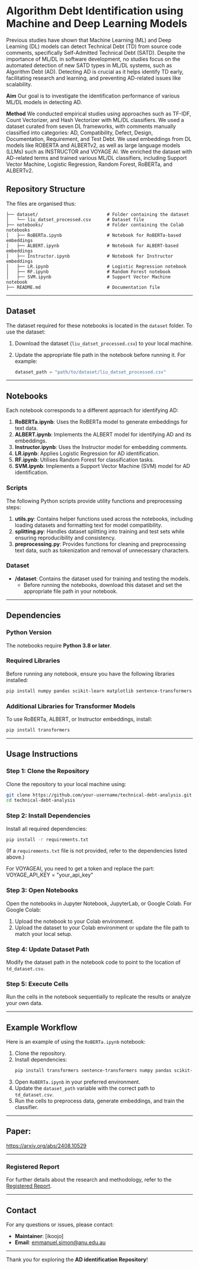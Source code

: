 # Algorithm Debt Identification using Machine and Deep Learning Models


Previous studies have shown that Machine Learning (ML) and Deep Learning (DL) models can detect Technical Debt (TD) from source code comments, specifically Self-Admitted Technical Debt (SATD). Despite the importance of ML/DL in software development, no studies focus on the automated detection of new SATD types in ML/DL systems, such as Algorithm Debt (AD). Detecting AD is crucial as it helps identify TD early, facilitating research and learning, and preventing AD-related issues like scalability.

**Aim** Our goal is to investigate the identification performance of various ML/DL models in detecting AD.

**Method** We conducted empirical studies using approaches such as TF-IDF, Count Vectorizer, and Hash Vectorizer with ML/DL classifiers. We used a dataset curated from seven DL frameworks, with comments manually classified into categories: AD, Compatibility, Defect, Design, Documentation, Requirement, and Test Debt. We used embeddings from DL models like ROBERTA and ALBERTv2, as well as large language models (LLMs) such as INSTRUCTOR and VOYAGE AI. We enriched the dataset with AD-related terms and trained various ML/DL classifiers, including Support Vector Machine, Logistic Regression, Random Forest, RoBERTa, and ALBERTv2.

## Repository Structure
The files are organised thus:
```
├── dataset/                          # Folder containing the dataset
│   └── liu_datset_processed.csv      # Dataset file
├── notebooks/                        # Folder containing the Colab notebooks
│   ├── RoBERTa.ipynb                 # Notebook for RoBERTa-based embeddings
│   ├── ALBERT.ipynb                  # Notebook for ALBERT-based embeddings
│   ├── Instructor.ipynb              # Notebook for Instructor embeddings
│   ├── LR.ipynb                      # Logistic Regression notebook
│   ├── RF.ipynb                      # Random Forest notebook
│   ├── SVM.ipynb                     # Support Vector Machine notebook
├── README.md                         # Documentation file
```

---

## Dataset

The dataset required for these notebooks is located in the `dataset` folder. To use the dataset:

1. Download the dataset (`liu_datset_processed.csv`) to your local machine.
2. Update the appropriate file path in the notebook before running it. For example:

   ```python
   dataset_path = "path/to/dataset/liu_datset_processed.csv"
   ```

---

## Notebooks

Each notebook corresponds to a different approach for identifying AD:

1. **RoBERTa.ipynb**: Uses the RoBERTa model to generate embeddings for text data.
2. **ALBERT.ipynb**: Implements the ALBERT model for identifying AD and its embeddings.
3. **Instructor.ipynb**: Uses the Instructor model for embedding comments.
4. **LR.ipynb**: Applies Logistic Regression for AD identification.
5. **RF.ipynb**: Utilises Random Forest for classification tasks.
6. **SVM.ipynb**: Implements a Support Vector Machine (SVM) model for AD identification.


### Scripts

The following Python scripts provide utility functions and preprocessing steps:

1. **utils.py**: Contains helper functions used across the notebooks, including loading datasets and formatting text for model compatibility.
2. **splitting.py**: Handles dataset splitting into training and test sets while ensuring reproducibility and consistency.
3. **preprocessing.py**: Provides functions for cleaning and preprocessing text data, such as tokenization and removal of unnecessary characters.

### Dataset

- **/dataset**: Contains the dataset used for training and testing the models. 
  - Before running the notebooks, download this dataset and set the appropriate file path in your notebook.

---

## Dependencies

### Python Version
The notebooks require **Python 3.8 or later**.

### Required Libraries
Before running any notebook, ensure you have the following libraries installed:

```bash
pip install numpy pandas scikit-learn matplotlib sentence-transformers
```

### Additional Libraries for Transformer Models
To use RoBERTa, ALBERT, or Instructor embeddings, install:

```bash
pip install transformers
```

---

## Usage Instructions

### Step 1: Clone the Repository
Clone the repository to your local machine using:

```bash
git clone https://github.com/your-username/technical-debt-analysis.git
cd technical-debt-analysis
```

### Step 2: Install Dependencies
Install all required dependencies:

```bash
pip install -r requirements.txt
```
(If a `requirements.txt` file is not provided, refer to the dependencies listed above.)

For VOYAGEAI, you need to get a token and replace the part: VOYAGE_API_KEY = "your_api_key"

### Step 3: Open Notebooks
Open the notebooks in Jupyter Notebook, JupyterLab, or Google Colab. For Google Colab:

1. Upload the notebook to your Colab environment.
2. Upload the dataset to your Colab environment or update the file path to match your local setup.

### Step 4: Update Dataset Path
Modify the dataset path in the notebook code to point to the location of `td_dataset.csv`.

### Step 5: Execute Cells
Run the cells in the notebook sequentially to replicate the results or analyze your own data.

---

## Example Workflow
Here is an example of using the `RoBERTa.ipynb` notebook:

1. Clone the repository.
2. Install dependencies:
   ```bash
   pip install transformers sentence-transformers numpy pandas scikit-learn
   ```
3. Open `RoBERTa.ipynb` in your preferred environment.
4. Update the `dataset_path` variable with the correct path to `td_dataset.csv`.
5. Run the cells to preprocess data, generate embeddings, and train the classifier.

---

## Paper:
https://arxiv.org/abs/2408.10529

---

### Registered Report

For further details about the research and methodology, refer to the [Registered Report](https://arxiv.org/pdf/2408.10529).


---

## Contact
For any questions or issues, please contact:

- **Maintainer**: [ikoojo]
- **Email**: emmanuel.simon@anu.edu.au

---

Thank you for exploring the **AD identification Repository**!
